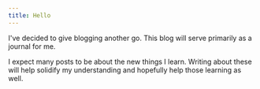 ```yaml
---
title: Hello
---
```


I've decided to give blogging another go. This blog will serve primarily as
a journal for me.

I expect many posts to be about the new things I learn. Writing about these
will help solidify my understanding and hopefully help those learning as well.
